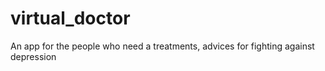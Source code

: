 # virtual_doctor
An app for the people who need a treatments, advices for fighting against depression

